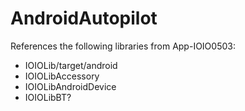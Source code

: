 AndroidAutopilot
================

References the following libraries from App-IOIO0503:
 - IOIOLib/target/android
 - IOIOLibAccessory
 - IOIOLibAndroidDevice
 - IOIOLibBT?
